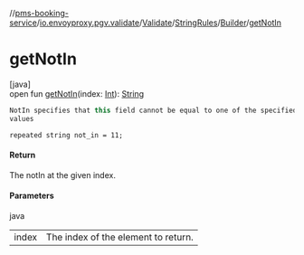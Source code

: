 //[pms-booking-service](../../../../../index.md)/[io.envoyproxy.pgv.validate](../../../index.md)/[Validate](../../index.md)/[StringRules](../index.md)/[Builder](index.md)/[getNotIn](get-not-in.md)

# getNotIn

[java]\
open fun [getNotIn](get-not-in.md)(index: [Int](https://kotlinlang.org/api/core/kotlin-stdlib/kotlin/-int/index.html)): [String](https://docs.oracle.com/en/java/javase/23/docs/api/java.base/java/lang/String.html)

```kotlin
NotIn specifies that this field cannot be equal to one of the specified
values

```
`repeated string not_in = 11;`

#### Return

The notIn at the given index.

#### Parameters

java

| | |
|---|---|
| index | The index of the element to return. |